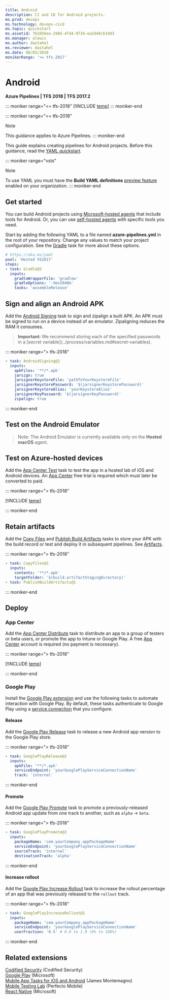 ```yaml
---
title: Android
description: CI and CD for Android projects.
ms.prod: devops
ms.technology: devops-cicd
ms.topic: quickstart
ms.assetid: 7b2856ea-290d-4fd4-9734-ea2d48cb19d3
ms.manager: alewis
ms.author: dastahel
ms.reviewer: dastahel
ms.date: 08/03/2018
monikerRange: '>= tfs-2017'
---
```


# Android

**Azure Pipelines | TFS 2018 | TFS 2017.2**

::: moniker range="<= tfs-2018"
[!INCLUDE [temp](../_shared/concept-rename-note.md)]
::: moniker-end

::: moniker range="<= tfs-2018"
> [!NOTE]
> 
> This guidance applies to Azure Pipelines.
::: moniker-end

This guide explains creating pipelines for Android projects. Before this guidance, read the [YAML quickstart](../get-started-yaml.md).

::: moniker range="vsts"
> [!NOTE]
> To use YAML you must have the **Build YAML definitions** [preview feature](../../project/navigation/preview-features.md) enabled on your organization.
::: moniker-end

## Get started

You can build Android projects using [Microsoft-hosted agents](../agents/hosted.md) that include tools for Android. Or, you can use [self-hosted agents](../agents/agents.md#install) with specific tools you need.

Start by adding the following YAML to a file named **azure-pipelines.yml** in the root of your repository. Change any values to match your project configuration. See the [Gradle](../tasks/build/gradle.md) task for more about these options.

```yaml
# https://aka.ms/yaml
pool: 'Hosted VS2017'
steps:
- task: Gradle@2
  inputs:
    gradleWrapperFile: 'gradlew'
    gradleOptions: '-Xmx2048m'
    tasks: 'assembleRelease'
```

## Sign and align an Android APK

Add the [Android Signing](../tasks/build/android-signing.md) task to sign and zipalign a built APK. An APK must be signed to run on a device instead of an emulator. Zipaligning reduces the RAM it consumes.

<blockquote><strong>Important: </strong>We recommend storing each of the specified passwords in a [secret variable](../process/variables.md#secret-variables).</blockquote>

::: moniker range="> tfs-2018"

```yaml
- task: AndroidSigning@2
  inputs:
    apkFiles: '**/*.apk'
    jarsign: true
    jarsignerKeystoreFile: 'pathToYourKeystoreFile'
    jarsignerKeystorePassword: '$(jarsignerKeystorePassword)'
    jarsignerKeystoreAlias: 'yourKeystoreAlias'
    jarsignerKeyPassword: '$(jarsignerKeyPassword)'
    zipalign: true
```

::: moniker-end

## Test on the Android Emulator

> Note: The Android Emulator is currently available only on the **Hosted macOS** agent.

## Test on Azure-hosted devices

Add the [App Center Test](../tasks/test/app-center-test.md) task to test the app in a hosted lab of iOS and Android devices. An [App Center](https://appcenter.ms) free trial is required which must later be converted to paid.

::: moniker range="> tfs-2018"

[!INCLUDE [temp](../tasks/_shared/yaml/AppCenterTestV1.md)]

::: moniker-end

## Retain artifacts

Add the [Copy Files](../tasks/utility/copy-files.md) and [Publish Build Artifacts](../tasks/utility/publish-build-artifacts.md) tasks to store your APK with the build record or test and deploy it in subsequent pipelines. See [Artifacts](../build/artifacts.md).

::: moniker range="> tfs-2018"

```yaml
- task: CopyFiles@2
  inputs:
    contents: '**/*.apk'
    targetFolder: '$(build.artifactStagingDirectory)'
- task: PublishBuildArtifacts@1
```

::: moniker-end

## Deploy

### App Center

Add the [App Center Distribute](../tasks/deploy/app-center-distribute.md) task to distribute an app to a group of testers or beta users, or promote the app to Intune or Google Play. A free [App Center]( https://appcenter.ms) account is required (no payment is necessary).

::: moniker range="> tfs-2018"

[!INCLUDE [temp](../tasks/_shared/yaml/AppCenterDistributeV1.md)]

::: moniker-end

### Google Play

Install the [Google Play extension](https://marketplace.visualstudio.com/items?itemName=ms-vsclient.google-play) and use the following tasks to automate interaction with Google Play. By default, these tasks authenticate to Google Play using a [service connection](..//library/service-endpoints.md) that you configure.

#### Release

Add the [Google Play Release](https://marketplace.visualstudio.com/items?itemName=ms-vsclient.google-play#user-content-google-play---release) task to release a new Android app version to the Google Play store.

::: moniker range="> tfs-2018"

```yaml
- task: GooglePlayRelease@2
  inputs:
    apkFile: '**/*.apk'
    serviceEndpoint: 'yourGooglePlayServiceConnectionName'
    track: 'internal'
```

::: moniker-end

#### Promote

Add the [Google Play Promote](https://marketplace.visualstudio.com/items?itemName=ms-vsclient.google-play#user-content-google-play---promote) task to promote a previously-released Android app update from one track to another, such as `alpha` &rarr; `beta`.

::: moniker range="> tfs-2018"

```yaml
- task: GooglePlayPromote@2
  inputs:
    packageName: 'com.yourCompany.appPackageName'
    serviceEndpoint: 'yourGooglePlayServiceConnectionName'
    sourceTrack: 'internal'
    destinationTrack: 'alpha'
```

::: moniker-end

#### Increase rollout

Add the [Google Play Increase Rollout](https://marketplace.visualstudio.com/items?itemName=ms-vsclient.google-play#user-content-google-play---increase-rollout) task to increase the rollout percentage of an app that was previously released to the `rollout` track.

::: moniker range="> tfs-2018"

```yaml
- task: GooglePlayIncreaseRollout@1
  inputs:
    packageName: 'com.yourCompany.appPackageName'
    serviceEndpoint: 'yourGooglePlayServiceConnectionName'
    userFraction: '0.5' # 0.0 to 1.0 (0% to 100%)
```

::: moniker-end

## Related extensions

[Codified Security](https://marketplace.visualstudio.com/items?itemName=codifiedsecurity.CodifiedSecurity) (Codified Security)  
[Google Play](https://marketplace.visualstudio.com/items?itemName=ms-vsclient.google-play) (Microsoft)  
[Mobile App Tasks for iOS and Android](https://marketplace.visualstudio.com/items?itemName=vs-publisher-473885.motz-mobile-buildtasks) (James Montemagno)  
[Mobile Testing Lab](https://marketplace.visualstudio.com/items?itemName=Perfecto.PerfectoCQ) (Perfecto Mobile)  
[React Native](https://marketplace.visualstudio.com/items?itemName=ms-vsclient.react-native-extension) (Microsoft)  
